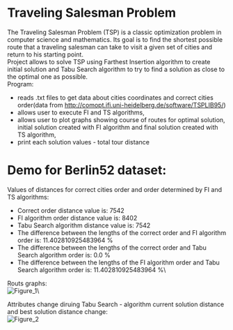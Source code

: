 # Traveling Salesman Problem

The Traveling Salesman Problem (TSP) is a classic optimization problem in computer science and mathematics. Its goal is to find the shortest possible route that a traveling salesman can take to visit a given set of cities and return to his starting point.\
Project allows to solve TSP using Farthest Insertion algorithm to create initial solution and Tabu Search algorithm to try to find a solution as close to the optimal one as possible.\
Program:
- reads .txt files to get data about cities coordinates and correct cities order(data from http://comopt.ifi.uni-heidelberg.de/software/TSPLIB95/)
- allows user to execute FI and TS algorithms,
- allows user to plot graphs showing course of routes for optimal solution, initial solution created with FI algorithm and final solution created with TS algorithm,
- print each solution values - total tour distance

# Demo for Berlin52 dataset:
Values of distances for correct cities order and order determined by FI and TS algorithms:
- Correct order distance value is: 7542
- FI algorithm order distance value is: 8402
- Tabu Search algorithm distance value is: 7542
- The difference between the lengths of the correct order and FI algorithm order is: 11.402810925483964 %
- The difference between the lengths of the correct order and Tabu Search algorithm order is: 0.0 %
- The difference between the lengths of the FI algorithm order and Tabu Search algorithm order is: 11.402810925483964 %\

Routs graphs:\
![Figure_1](https://github.com/Qubav/Traveling_Salesman_Problem/assets/124883831/d8dc9a97-7327-4e35-b30d-5c9464430922)\

Attributes change diruing Tabu Search - algorithm current solution distance and best solution distance change:\
![Figure_2](https://github.com/Qubav/Traveling_Salesman_Problem/assets/124883831/9d7cab7d-260d-487a-b1d4-34b660b250a9)
